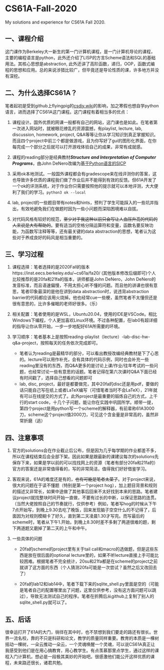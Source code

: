 # CS61A-Fall-2020
My solutions and experience for CS61A Fall 2020.

## 一、课程介绍

这门课作为Berkeley大一新生的第一门计算机课程，是一门计算机导论的课程，主要的编程语言是python，此外还介绍了LISP的方言Scheme语法和SQL的基础用法。其核心思想是abstraction, 此外还讲了高阶函数，递归，OOP，函数式编程的思想和应用。总的来说涉猎比较广，但毕竟还是导论性质的课，许多地方并没有深挖。

## 二、为什么选择CS61A？

笔者起初是受到github上flyingpig的[csdiy.wiki](http://csdiy.wiki/)的影响，加之寒假也想自学python语言，进而选择了CS61A这门课程。这门课程有着相当多的优点：

1. 课程设计。国外优质的网课一般都有自己的网站，这门课也是如此。在笔者第一次进入网站时，就被眼花缭乱的资源震撼，有playlist, lecture, lab, discussion, homework, project, Q&A等等让你从学习知识到真正掌握知识。而且四个project中前三个都是做游戏，且为你写好了gui的图形化界面，在你每完成一个部分之后就可以打开游戏体验自己的成果，非常有成就感。

2. 课程的reading部分是经典教材***Structure and Interpretation of Computer Programs***，由John DeNero改编为[基于Python语言的SICP](http://composingprograms.com/)

3. 采用ok本地测试。一般国外课程都会有gradescope来在线评测你的答案，这也导致许多优质的课程我们做了作业后并不能得到有效的反馈。但61A开发了一个ok的评测系统，对于作业你只需要按照他的提示就可以本地评测，大大便利了我们的学习。`python3 ok --local`

4. lab, project的一些题目带有notes和hints，预判了学生可能踩入的一些坑并指出，有效地避免我们在做题时因为一些小问题而深陷困境难以自拔。

5. 对代码风格有较好的规范，~~至少对于我这种以前只会写让人血压升高的代码的人来说是大有帮助的~~。要有适当的空格分隔运算符和变量，函数名要反映功能，为函数写注释等等，还有最关键的data abstraction的思想，笔者认为这些对于养成良好的码风是相当重要的。

## 三、学习过程

1. 课程选择：笔者选择的是2020Fall的版本https://inst.eecs.berkeley.edu/~cs61a/fa20/ (其他版本修改后缀即可)个人比较推荐的是20fa和21fa的版本，讲师都是John DeNero，John DeNero的发音标准，而且语速偏慢，不用太担心听不懂的问题。而且他的讲课也很有意思，笔者印象最深的是他在讲到data abstraction时，说违背abstraction barrier的代码都应该用火烧掉。他也经常cue一些梗，虽然笔者不太懂但还是很有意思的，比许多催眠的老师好很多。（乐）

2. 相关配置：笔者使用的是WSL，Ubuntu20.04，使用的IDE是VSCode。相比Windows下编程，个人更加喜欢Linux环境。不过各种配置，在lab0有超详细的指导让你从零开始，一步一步地配好61A所需要的环境。

3. 学习顺序：笔者基本上是按照reading-playlist（lecture）-lab-disc-hw-q&a-project，按照每天的任务依次完成即可。

   * 笔者认为reading是最精华的部分，可以看出教授改编经典教材是下了心思的。lecture可以用作补充，会有具体的代码示例，同时也会补充一些reading里没有的东西，而Q&A更多的是讨论上课/作业/往年考试的一些问题，也经常讨论一些有意思的话题。笔者记得在第六次课时Q&A下面已经有时间戳了，选择自己想看的问题即可
   * lab, disc, project，最好是都要做完，其中20fa的disc还是用pdf，要做的话只能自己写在纸上或者LaTeX编写（可惜笔者当时不会LaTeX），21年就有可以在线提交的方式了。此外project是最重要的锻炼自己的方式，上千行的start code，十几个子问题，能让你在实践中巩固所学。顺带一提，第四个project是用python写一个scheme的解释器，有前辈称61A3000刀，scheme这个project值2000刀，可见这个含金量是非常高的，虽然非常折磨（逃）

## 四、注意事项

1. 官方的solutions会在作业截止后公布，但是因为几乎每学期的作业都差不多，所以在课程结束后会全部下架。因此如果是跟最新的课建议每次的solutions先保存下来，如果是学以前的可以找找网上的资源（笔者有部分20fa和21fa的）官方的答案还是非常值得看的，写的非常简洁，值得我们好好借鉴学习。

2. 客观来说，61A的难度还是有的，~~也有可能是笔者太菜了~~。对于project来说，很大的问题在于读不懂题（特别是第一个project hog），加上题目背景和规则的描述又非常长，如果中途做了其他事后回来不太好找到本来的思路。笔者建议project就找整块时间开始一直做，不要有过长的中断，以保证思路的连贯。（当然大佬按照自己的节奏就行，仅供参考）例如，笔者写hog的时候从下午7点开始写，到晚上9.30去吃了晚饭，回来发现脑子空空什么的不记得了，后面因为对规则模糊卡了好久，直到第二天凌晨1.30才写完。而写最后的scheme时，笔者从下午1.开始，到晚上8.30时差不多剩了两道很难的题，剩下两道题又磨掉了第二天的上午和中午。

3. 一些具体的问题

   * 20fa的scheme的project里有关于tail call和macro的选做题，但是这些东西是放在很后面的optional lecture里的，如果不听lecture直接上手可能比较困难。根据笔者不完全统计，20su和21fa都是在scheme的project之前就讲了这方面的东西（个人猜测20fa可能是一次尝试？虽然之后又改回去了）

   * 20fa的lab12和lab14中，笔者下载下来的sqlite_shell.py里面是空的（可能是笔者自己的配置哪里出了问题，这里仅供参考，没有这方面问题可以跳过），导致无法测试自己的程序。笔者在折腾后从github上复制了别人的sqlite_shell.py就可以了。

## 五、后话

很幸运打开了61A的大门，徜徉在其中时，也不禁想到我们要走的路还有很长。世界一流名校，靠的不只是科研和论文，教学的质量同样重要。教育的本质是一棵树摇动一棵树，一朵云推动一朵云，一个灵魂唤醒一个灵魂，可以说CS61A真正让我感受到他们是在用心搞教育，用心教学生。有点羡慕那里点学生，通过这样的课程入门计算机，想必是一段极其美妙的开始吧。很感激他们能公开这样优质的课程，未来路还很长，诸君共勉。
